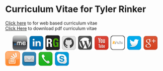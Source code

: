 Curriculum Vitae for Tyler Rinker
===
<a href="http://htmlpreview.github.io/?https://github.com/trinker/cv/blob/master/REPORT/curriculum_vitae_tyler_rinker.html" target="_blank">Click here</a> to for web based curriculum vitae      
[Click Here](https://github.com/trinker/cv/blob/master/REPORT/curriculum_vitae_tyler_rinker.pdf?raw=true) to download pdf curriculum vitae

<a target="_blank" style="margin-left: 4.5%;" href="http://about.me/tylerrinker" target="_blank">![](icons/aboutme.png)</a>
<a target="_blank" href="http://www.linkedin.com/pub/tyler-rinker/39/36b/1a0" target="_blank">![](icons/linkedin.png)</a>
<a target="_blank" href="https://www.researchgate.net/profile/Tyler_Rinker" target="_blank">![](icons/researchgate.png)</a>
<a target="_blank" href="https://github.com/trinker" target="_blank">![](icons/github_2.png)</a>
<a target="_blank" href="http://trinkerrstuff.wordpress.com/" target="_blank">![](icons/wordpress.png)</a>
<a target="_blank" href="http://www.youtube.com/channel/UCOuzoXJpWWOFop7_nlJ5-hw/videos" target="_blank">![](icons/youtube.png)</a>
<a target="_blank" href="http://rpubs.com/trinker" target="_blank">![](icons/rpubs.png)</a>
<a target="_blank" href="https://twitter.com/tylerrinker" target="_blank">![](icons/twitter.png)</a>
<a target="_blank" href="https://plus.google.com/u/0/107881588921166122909/posts" target="_blank">![](icons/google_plus.png)</a>
<a target="_blank" href="http://stackoverflow.com/users/1000343/tyler-rinker" target="_blank">![](icons/stackoverflow.png)</a>
<a target="_blank" href="mailto:tyler.rinker@gmail.com" target="_blank">![](icons/mail.png)</a>
<a target="_blank" href="tel:716-472-2642" target="_blank">![](icons/phone.png)</a>
<a target="_blank" href="skype:tyler.rinker?call">![](icons/skype.png)</a>


